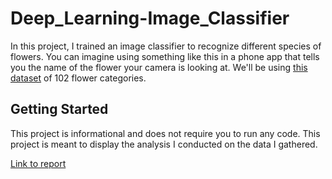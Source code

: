 # Deep_Learning-Image_Classifier

In this project, I trained an image classifier to recognize different species of flowers. You can imagine using something like 
this in a phone app that tells you the name of the flower your camera is looking at. We'll be using [this dataset](http://www.robots.ox.ac.uk/~vgg/data/flowers/102/index.html)
of 102 flower categories. 

## Getting Started

This project is informational and does not require you to run any code. This project is meant to display the analysis I conducted on 
the data I gathered.

[Link to report](https://github.com/ajgiust/Deep_Learning-Image_Classifier/blob/master/Image%20Classifier%20Project-Publish.ipynb)
